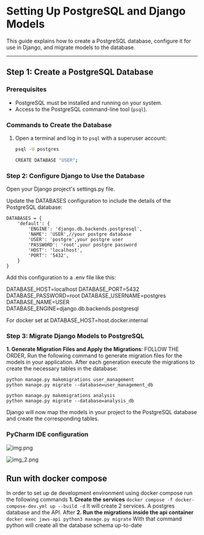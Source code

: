 # Setting Up PostgreSQL and Django Models

This guide explains how to create a PostgreSQL database, configure it for use in Django, and migrate models to the database.

---

## **Step 1: Create a PostgreSQL Database**

### **Prerequisites**
- PostgreSQL must be installed and running on your system.
- Access to the PostgreSQL command-line tool (`psql`).

### **Commands to Create the Database**
1. Open a terminal and log in to `psql` with a superuser account:
   ```bash
   psql -U postgres
   
   CREATE DATABASE "USER"; 
   

### **Step 2: Configure Django to Use the Database**
Open your Django project's settings.py file.

Update the DATABASES configuration to include the details of the PostgreSQL database:
    
    DATABASES = {
        'default': {
            'ENGINE': 'django.db.backends.postgresql',
            'NAME': 'USER',//your postgre database
            'USER': 'postgre',your postgre user
            'PASSWORD': 'root',your postgre password
            'HOST': 'localhost',
            'PORT': '5432',
        }
    }

Add this configuration to a .env file like this:
   
   DATABASE_HOST=localhost
   DATABASE_PORT=5432
   DATABASE_PASSWORD=root
   DATABASE_USERNAME=postgres
   DATABASE_NAME=USER
   DATABASE_ENGINE=django.db.backends.postgresql

For docker set at 
   DATABASE_HOST=host.docker.internal 


### **Step 3: Migrate Django Models to PostgreSQL**
**1. Generate Migration Files and Apply the Migrations**:
FOLLOW THE ORDER,
Run the following command to generate migration files for the models in your application.
After each generation execute the migrations to create the necessary tables in the database:

    python manage.py makemigrations user_management
    python manage.py migrate --database=user_management_db
            
    python manage.py makemigrations analysis
    python manage.py migrate --database=analysis_db


Django will now map the models in your project to the PostgreSQL database and create the corresponding tables.

### **PyCharm IDE configuration**

![img.png](img.png)

![img_2.png](img_2.png)

## Run with docker compose
In order to set up de development environment using docker compose run the following commands
**1. Create the services**
    `docker compose -f docker-compose-dev.yml up --build -d`
    It will create 2 services. A postgres database and the API. After
**2. Run the migrations inside the api container**
    `docker exec jaws-api python3 manage.py migrate`
    With that command python will create all the database schema up-to-date
